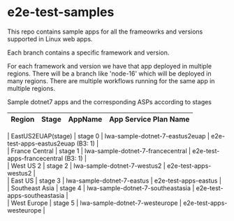 # e2e-test-samples
This repo contains sample apps for all the frameowrks and versions supported in Linux web apps.

Each branch contains a specific framework and version.

For each framework and version we have that app deployed in multiple regions. There will be a branch like 
'node-16' which will be deployed in many regions. There are multiple workflows running for the same app in multiple regions.

Sample dotnet7 apps and the corresponding ASPs according to stages

| Region | Stage | AppName | App Service Plan Name |
|----------|----------|----------| ---------------- |

| EastUS2EUAP(stage) | stage 0 | lwa-sample-dotnet-7-eastus2euap | e2e-test-apps-eastus2euap (B3: 1) |  
| France Central | stage 1 | lwa-sample-dotnet-7-francecentral | e2e-test-apps-francecentral (B3: 1) |  
| West US 2 | stage 2 | lwa-sample-dotnet-7-westus2 | e2e-test-apps-westus2 |  
| East US | stage 3 | lwa-sample-dotnet-7-eastus | e2e-test-apps-eastus |  
| Southeast Asia | stage 4 | lwa-sample-dotnet-7-southeastasia | e2e-test-apps-southeastasia |  
| West Europe | stage 5 | lwa-sample-dotnet-7-westeurope | e2e-test-apps-westeurope |  
